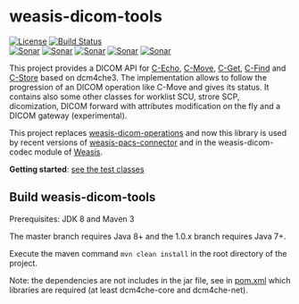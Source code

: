 # weasis-dicom-tools #

[![License](https://img.shields.io/badge/License-EPL%202.0-blue.svg)](https://opensource.org/licenses/EPL-2.0) [![Build Status](https://travis-ci.com/nroduit/weasis-dicom-tools.svg?branch=master)](https://travis-ci.com/nroduit/weasis-dicom-tools)   
[![Sonar](https://sonarcloud.io/api/project_badges/measure?project=org.weasis%3Aweasis-dicom-tools&metric=ncloc)](https://sonarcloud.io/component_measures?id=org.weasis%3Aweasis-dicom-tools) [![Sonar](https://sonarcloud.io/api/project_badges/measure?project=org.weasis%3Aweasis-dicom-tools&metric=reliability_rating)](https://sonarcloud.io/component_measures?id=org.weasis%3Aweasis-dicom-tools) [![Sonar](https://sonarcloud.io/api/project_badges/measure?project=org.weasis%3Aweasis-dicom-tools&metric=sqale_rating)](https://sonarcloud.io/component_measures?id=org.weasis%3Aweasis-dicom-tools) [![Sonar](https://sonarcloud.io/api/project_badges/measure?project=org.weasis%3Aweasis-dicom-tools&metric=security_rating)](https://sonarcloud.io/component_measures?id=org.weasis%3Aweasis-dicom-tools) [![Sonar](https://sonarcloud.io/api/project_badges/measure?project=org.weasis%3Aweasis-dicom-tools&metric=alert_status)](https://sonarcloud.io/dashboard?id=org.weasis%3Aweasis-dicom-tools)   

This project provides a DICOM API for [C-Echo](src/main/java/org/weasis/dicom/op/Echo.java), [C-Move](src/main/java/org/weasis/dicom/op/CMove.java), [C-Get](src/main/java/org/weasis/dicom/op/CGet.java), [C-Find](src/main/java/org/weasis/dicom/op/CFind.java) and [C-Store](src/main/java/org/weasis/dicom/op/CStore.java) based on dcm4che3. The implementation allows to follow the progression of an DICOM operation like C-Move and gives its status. It contains also some other classes for worklist SCU, strore SCP, dicomization, DICOM forward with attributes modification on the fly and a DICOM gateway (experimental).

This project replaces [weasis-dicom-operations](https://github.com/nroduit/weasis-dicom-operations) and now this library is used by recent versions of [weasis-pacs-connector](https://github.com/nroduit/weasis-pacs-connector) and in the weasis-dicom-codec module of [Weasis](https://github.com/nroduit/Weasis).

**Getting started**: [see the test classes](https://github.com/nroduit/weasis-dicom-tools/tree/master/src/test/java/org/weasis/dicom)

## Build weasis-dicom-tools ##

Prerequisites: JDK 8 and Maven 3

The master branch requires Java 8+ and the 1.0.x branch requires Java 7+.

Execute the maven command `mvn clean install` in the root directory of the project.

Note: the dependencies are not includes in the jar file, see in [pom.xml](pom.xml) which libraries are required (at least dcm4che-core and dcm4che-net).
